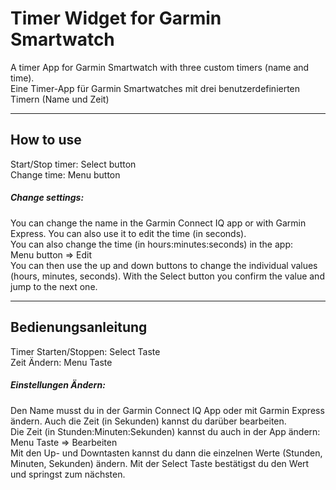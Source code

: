 # Timer Widget for Garmin Smartwatch
 A timer App for Garmin Smartwatch with three custom timers (name and time).<br>
 Eine Timer-App für Garmin Smartwatches mit drei benutzerdefinierten Timern (Name und Zeit)
 
---
## How to use
 Start/Stop timer: Select button<br>
 Change time: Menu button

##### Change settings:
 You can change the name in the Garmin Connect IQ app or with Garmin Express. You can also use it to edit the time (in seconds).<br>
 You can also change the time (in hours:minutes:seconds) in the app:<br>
 Menu button => Edit<br>
 You can then use the up and down buttons to change the individual values (hours, minutes, seconds). With the Select button you confirm the value and jump to the next one.

---
## Bedienungsanleitung
 Timer Starten/Stoppen: Select Taste<br>
 Zeit Ändern: Menu Taste

##### Einstellungen Ändern:
 Den Name musst du in der Garmin Connect IQ App oder mit Garmin Express ändern. Auch die Zeit (in Sekunden) kannst du darüber bearbeiten.<br>
 Die Zeit (in Stunden:Minuten:Sekunden) kannst du auch in der App ändern:<br>
 Menu Taste => Bearbeiten<br>
 Mit den Up- und Downtasten kannst du dann die einzelnen Werte (Stunden, Minuten, Sekunden) ändern. Mit der Select Taste bestätigst du den Wert und springst zum nächsten.
